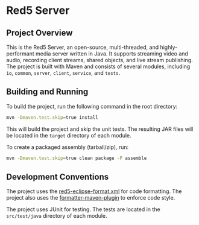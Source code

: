 # Red5 Server

## Project Overview

This is the Red5 Server, an open-source, multi-threaded, and highly-performant media server written in Java. It supports streaming video and audio, recording client streams, shared objects, and live stream publishing. The project is built with Maven and consists of several modules, including `io`, `common`, `server`, `client`, `service`, and `tests`.

## Building and Running

To build the project, run the following command in the root directory:

```sh
mvn -Dmaven.test.skip=true install
```

This will build the project and skip the unit tests. The resulting JAR files will be located in the `target` directory of each module.

To create a packaged assembly (tarball/zip), run:

```sh
mvn -Dmaven.test.skip=true clean package -P assemble
```

## Development Conventions

The project uses the [red5-eclipse-format.xml](red5-eclipse-format.xml) for code formatting. The project also uses the [formatter-maven-plugin](https://code.revelc.net/formatter-maven-plugin/) to enforce code style.

The project uses JUnit for testing. The tests are located in the `src/test/java` directory of each module.
